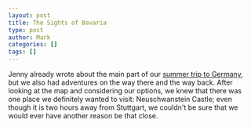 ```yaml
---
layout: post
title: The Sights of Bavaria
type: post
author: Mark
categories: []
tags: []
---
```


Jenny already wrote about the main part of our [summer trip to Germany](http://blog.rothlbaby.com/2013/09/27/have-kids-will-travel.html), but we also had adventures on the way there and the way back.  After looking at the map and considering our options, we knew that there was one place we definitely wanted to visit: Neuschwanstein Castle; even though it is two hours away from Stuttgart, we couldn't be sure that we would ever have another reason be that close.


